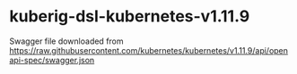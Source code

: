 # kuberig-dsl-kubernetes-v1.11.9

Swagger file downloaded from https://raw.githubusercontent.com/kubernetes/kubernetes/v1.11.9/api/openapi-spec/swagger.json
